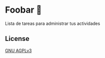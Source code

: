 # Foobar 📝

Lista de tareas para administrar tus actividades

## License

[GNU AGPLv3 ](https://choosealicense.com/licenses/agpl-3.0/)
